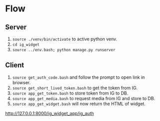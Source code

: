 # Flow
## Server
1. `source ./venv/bin/activate` to active python venv.
2. `cd ig_widget`
3. `source ../env.bash; python manage.py runserver`
## Client
1. `source get_auth_code.bash` and follow the prompt to open link in browser.
2. `source get_short_lived_token.bash` to get the token from IG.
3. `source app_get_token.bash` to store token from IG to DB.
4. `source app_get_media.bash` to request media from IG and store to DB.
5. `source app_get_widget.bash` will now return the HTML of widget.

http://127.0.0.1:8000/ig_widget_app/ig_auth
